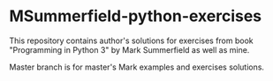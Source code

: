 # MSummerfield-python-exercises
This repository contains author's solutions for exercises from book "Programming in Python 3" by Mark Summerfield as well as mine.

Master branch is for master's Mark examples and exercises solutions.
